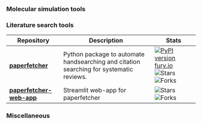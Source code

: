 ### Molecular simulation tools

### Literature search tools

| Repository | Description | Stats |
| --- | --- | --- |
| **[paperfetcher](github.com/paperfetcher/paperfetcher)** | Python package to automate handsearching and citation searching for systematic reviews. | [![PyPI version fury.io](https://badge.fury.io/py/paperfetcher.svg)](https://pypi.python.org/pypi/paperfetcher/) ![Stars](https://img.shields.io/github/stars/paperfetcher/paperfetcher) ![Forks](https://img.shields.io/github/forks/paperfetcher/paperfetcher) |
| **[paperfetcher-web-app](github.com/paperfetcher/paperfetcher-web-app)** | Streamlit web-app for paperfetcher | ![Stars](https://img.shields.io/github/stars/paperfetcher/paperfetcher-web-app) ![Forks](https://img.shields.io/github/forks/paperfetcher/paperfetcher-web-app) |

### Miscellaneous

